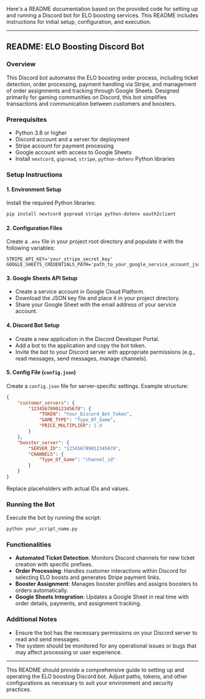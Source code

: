 Here's a README documentation based on the provided code for setting up and running a Discord bot for ELO boosting services. This README includes instructions for initial setup, configuration, and execution.

---

## README: ELO Boosting Discord Bot

### Overview
This Discord bot automates the ELO boosting order process, including ticket detection, order processing, payment handling via Stripe, and management of order assignments and tracking through Google Sheets. Designed primarily for gaming communities on Discord, this bot simplifies transactions and communication between customers and boosters.

### Prerequisites
- Python 3.8 or higher
- Discord account and a server for deployment
- Stripe account for payment processing
- Google account with access to Google Sheets
- Install `nextcord`, `gspread`, `stripe`, `python-dotenv` Python libraries

### Setup Instructions

#### 1. Environment Setup
Install the required Python libraries:
```bash
pip install nextcord gspread stripe python-dotenv oauth2client
```

#### 2. Configuration Files
Create a `.env` file in your project root directory and populate it with the following variables:
```
STRIPE_API_KEY='your_stripe_secret_key'
GOOGLE_SHEETS_CREDENTIALS_PATH='path_to_your_google_service_account_json'
```

#### 3. Google Sheets API Setup
- Create a service account in Google Cloud Platform.
- Download the JSON key file and place it in your project directory.
- Share your Google Sheet with the email address of your service account.

#### 4. Discord Bot Setup
- Create a new application in the Discord Developer Portal.
- Add a bot to the application and copy the bot token.
- Invite the bot to your Discord server with appropriate permissions (e.g., read messages, send messages, manage channels).

#### 5. Config File (`config.json`)
Create a `config.json` file for server-specific settings. Example structure:
```json
{
    "customer_servers": {
        "123456789012345678": {
            "TOKEN": "Your_Discord_Bot_Token",
            "GAME_TYPE": "Type_Of_Game",
            "PRICE_MULTIPLIER": 1.0
        }
    },
    "booster_server": {
        "SERVER_ID": "123456789012345678",
        "CHANNELS": {
            "Type_Of_Game": "channel_id"
        }
    }
}
```
Replace placeholders with actual IDs and values.

### Running the Bot
Execute the bot by running the script:
```bash
python your_script_name.py
```

### Functionalities
- **Automated Ticket Detection**: Monitors Discord channels for new ticket creation with specific prefixes.
- **Order Processing**: Handles customer interactions within Discord for selecting ELO boosts and generates Stripe payment links.
- **Booster Assignment**: Manages booster profiles and assigns boosters to orders automatically.
- **Google Sheets Integration**: Updates a Google Sheet in real time with order details, payments, and assignment tracking.

### Additional Notes
- Ensure the bot has the necessary permissions on your Discord server to read and send messages.
- The system should be monitored for any operational issues or bugs that may affect processing or user experience.

---

This README should provide a comprehensive guide to setting up and operating the ELO boosting Discord bot. Adjust paths, tokens, and other configurations as necessary to suit your environment and security practices.